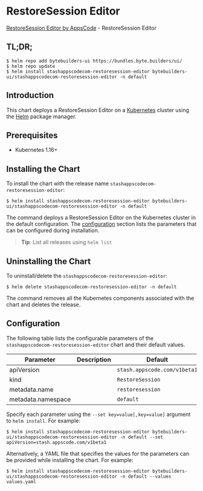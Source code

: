 # RestoreSession Editor

[RestoreSession Editor by AppsCode](https://byte.builders) - RestoreSession Editor

## TL;DR;

```console
$ helm repo add bytebuilders-ui https://bundles.byte.builders/ui/
$ helm repo update
$ helm install stashappscodecom-restoresession-editor bytebuilders-ui/stashappscodecom-restoresession-editor -n default
```

## Introduction

This chart deploys a RestoreSession Editor on a [Kubernetes](http://kubernetes.io) cluster using the [Helm](https://helm.sh) package manager.

## Prerequisites

- Kubernetes 1.16+

## Installing the Chart

To install the chart with the release name `stashappscodecom-restoresession-editor`:

```console
$ helm install stashappscodecom-restoresession-editor bytebuilders-ui/stashappscodecom-restoresession-editor -n default
```

The command deploys a RestoreSession Editor on the Kubernetes cluster in the default configuration. The [configuration](#configuration) section lists the parameters that can be configured during installation.

> **Tip**: List all releases using `helm list`

## Uninstalling the Chart

To uninstall/delete the `stashappscodecom-restoresession-editor`:

```console
$ helm delete stashappscodecom-restoresession-editor -n default
```

The command removes all the Kubernetes components associated with the chart and deletes the release.

## Configuration

The following table lists the configurable parameters of the `stashappscodecom-restoresession-editor` chart and their default values.

|     Parameter      | Description |                 Default                 |
|--------------------|-------------|-----------------------------------------|
| apiVersion         |             | <code>stash.appscode.com/v1beta1</code> |
| kind               |             | <code>RestoreSession</code>             |
| metadata.name      |             | <code>restoresession</code>             |
| metadata.namespace |             | <code>default</code>                    |


Specify each parameter using the `--set key=value[,key=value]` argument to `helm install`. For example:

```console
$ helm install stashappscodecom-restoresession-editor bytebuilders-ui/stashappscodecom-restoresession-editor -n default --set apiVersion=stash.appscode.com/v1beta1
```

Alternatively, a YAML file that specifies the values for the parameters can be provided while
installing the chart. For example:

```console
$ helm install stashappscodecom-restoresession-editor bytebuilders-ui/stashappscodecom-restoresession-editor -n default --values values.yaml
```
